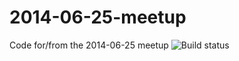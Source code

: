 2014-06-25-meetup
=================

Code for/from the 2014-06-25 meetup
![Build status](https://travis-ci.org/codecraftgroup/2014-06-25-meetup.svg?branch=master "Build status")
